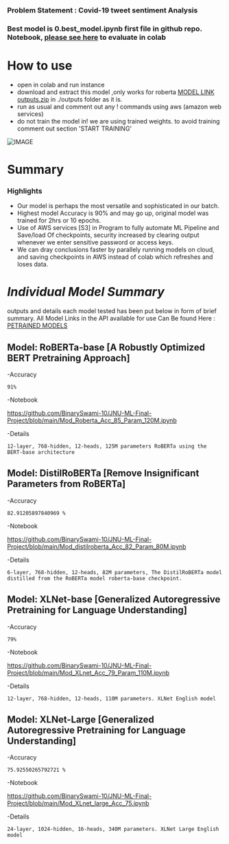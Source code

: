 ### Problem Statement : Covid-19 tweet sentiment Analysis

### Best model is 0.best_model.ipynb first file in github repo. Notebook, [please see here](https://colab.research.google.com/drive/1Gq3_w9l2kPWKP_CQJjnnHB1mr7XiW9-M?usp=sharing) to evaluate in colab

# How to use
- open in colab and run instance 
- download and extract this model ,only works for roberta [MODEL LINK outputs.zip](https://nikhil-colab-bucket.s3-us-west-2.amazonaws.com/outputs.zip) in ./outputs folder as it is.
- run as usual and comment out any ! commands using aws (amazon web services)
- do not train the model in! we are using trained weights. to avoid training comment out section 'START TRAINING'

![IMAGE](https://www.codemotion.com/magazine/wp-content/uploads/2020/05/bert-google-896x504.png)
# Summary
### Highlights
- Our model is perhaps the most versatile and sophisticated in our batch.
- Highest model Accuracy is 90% and may go up, original model was trained for 2hrs or 10 epochs. 
- Use of AWS services [S3] in Program to fully automate ML Pipeline and Save/load Of checkpoints, security increased by clearing output whenever we enter sensitive password or access keys.
- We can dray conclusions faster by parallely running models on cloud, and saving checkpoints in AWS instead of colab which refreshes and loses data.


# *Individual Model Summary* 
outputs and details each model tested has been put below in form of brief summary. 
All Model Links in the API available for use Can Be found Here : [PETRAINED MODELS](https://huggingface.co/transformers/pretrained_models.html)

## Model:  RoBERTa-base [A Robustly Optimized BERT Pretraining Approach]

  -Accuracy
  
    91%

  -Notebook
  
   https://github.com/BinarySwami-10/JNU-ML-Final-Project/blob/main/Mod_Roberta_Acc_85_Param_120M.ipynb

  -Details
  
    12-layer, 768-hidden, 12-heads, 125M parameters RoBERTa using the BERT-base architecture

## Model: DistilRoBERTa [Remove Insignificant Parameters from RoBERTa]

  -Accuracy
  
    82.91205897840969 %
  
  -Notebook
  
   https://github.com/BinarySwami-10/JNU-ML-Final-Project/blob/main/Mod_distilroberta_Acc_82_Param_80M.ipynb
    
  -Details
       	
    6-layer, 768-hidden, 12-heads, 82M parameters, The DistilRoBERTa model distilled from the RoBERTa model roberta-base checkpoint.


## Model: XLNet-base [Generalized Autoregressive Pretraining for Language Understanding]

  -Accuracy
  
    79%

  -Notebook
  
   https://github.com/BinarySwami-10/JNU-ML-Final-Project/blob/main/Mod_XLnet_Acc_79_Param_110M.ipynb
    
  -Details
    
    12-layer, 768-hidden, 12-heads, 110M parameters. XLNet English model

## Model: XLNet-Large [Generalized Autoregressive Pretraining for Language Understanding]

  -Accuracy
    
    75.92550265792721 %
  
  -Notebook
    
   https://github.com/BinarySwami-10/JNU-ML-Final-Project/blob/main/Mod_XLnet_large_Acc_75.ipynb
  
  -Details
    
    24-layer, 1024-hidden, 16-heads, 340M parameters. XLNet Large English model

